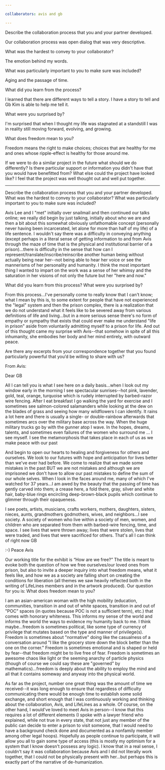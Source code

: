 ```yaml
---

collaborators: avis and gb

---
```


Describe the collaboration process that you and your partner developed.

Our collaboration process was open dialog that was very descriptive.
 
What was the hardest to convey to your collaborator?

The emotion behind my words.
 
What was particularly important to you to make sure was included?

Aging and the passage of time.
 
What did you learn from the process?

I learned that there are different ways to tell a story. I have a story to tell and Gb Kim is able to help me tell it.
 
What were you surprised by?

I'm surprised that when I thought my life was stagnated at a standstill I was in reality still moving forward, evolving, and growing.
 
What does freedom mean to you?

Freedom means the right to make choices; choices that are healthy for me and ones whose ripple-effect is healthy for those around me.
 
If we were to do a similar project in the future what should we do differently? Is there particular support or information you didn't have that you would have benefitted from? What else could the project have looked like?
I feel that the project was well thought out and well put together.

---

Describe the collaboration process that you and your partner developed. What was the hardest to convey to your collaborator? What was particularly important to you to make sure was included?

Avis Lee and I "met" initially over snailmail and then continued our talks online; we really did begin by just talking, initially about who we are and then a bit about this somewhat obviously unfathomable concept (personally never having been incarcerated, let alone for more than half of my life) of a life sentence. I wouldn't say there was a difficulty in conveying anything (except perhaps in a literal sense of getting information to and from Avis through the maze of time that is the physical and institutional barrier of a prison)...there is difficulty in the sense that how can I represent/translate/inscribe/reinscribe another human being without actually being near her--not being able to hear her voice or see the mannerisms of her personality and humanity. I think the most important thing I wanted to impart on the work was a sense of her whimsy and the saturation in her visions of not only the future but her "here and now."

What did you learn from this process? What were you surprised by?

From this process...I've personally come to really know that I can't know; what I mean by this is, to some extent for people that have not experienced the "legal" system and then the prison complex, there is a realization that we do not understand what it feels like to be severed away from various definitions of life and living...but in a more serious sense there's no form of empathy or sympathy that exists that could ever make me understand "life in prison" aside from voluntarily admitting myself to a prison for life. And out of this thought came my surprise with Avis--that somehow in spite of all this inhumanity, she embodies her body and her mind entirely, with outward peace.

Are there any excerpts from your correspondence together that you found particularly powerful that you’d be willing to share with us?

From Avis:

Dear GB

All I can tell you is what I see here on a daily basis...when I look out my window early in the morning I see spectacular sunrises--hot pink, lavender, gold, teal, orange, turquoise which is rudely interrupted by barbed-razor wire fencing. After I eat breakfast I go walking the yard for exercise and I sometimes see salmon-colored salamanders while looking at the dew on the blades of grass and seeing how many wildflowers I can identify. It rains a lot here and there is usually a single- or double-rainbow afterwards that sometimes arcs over the military base across the way. When the huge military trucks go by with the gunner atop I wave. In the hopes, dreams, talents, and sometimes even failures of the women who surround me ... I see myself. I see the metamorphosis that takes place in each of us as we make peace with our past 

And begin to open our hearts to healing and forgiveness for others and ourselves. We look to our futures with hope and anticipation for lives better than we've ever had before. We come to realize that we made some mistakes in the past BUT we are not mistakes and although we are imprisoned we don't have to allow our past mistakes to define the sum of our whole selves.
When I look in the faces around me, many of which I've watched for 37 years...I am awed by the beauty that the passing of time has gently carved into them; a crease here, a fold there, gray, silver and white hair, baby-blue rings encircling deep-brown-black pupils which continue to glimmer through their opaqueness.

I see poets, artists, musicians, crafts workers, mothers, daughters, sisters, nieces, aunts, grandmothers godmothers, wives, and neighbors...I see society. A society of women who live within a society of men, women, and children who are separated from them with barbed-wire fencing, time, and space. I see lives that were thrown away; lives that were stolen, lives that were traded, and lives that were sacrificed for others. That's all I can think of right now GB 

:-)
Peace
Avis

Our working title for the exhibit is “How are we free?” The title is meant to evoke both the question of how we free ourselves/our loved ones from prison, but also to invite a deeper inquiry into what freedom means, what it feels like, and how we as a society are falling short on creating the conditions for liberation (all themes we saw heavily reflected both in the writing of LifeLines members and in the artwork produced). Our question for you is: What does freedom mean to you?

I am an asian-american woman with the high mobility (education, communities, transition in and out of white spaces, transition in and out of "POC" spaces (in quotes because POC is not a sufficient term), etc.) that comes with honorary whiteness. This informs my sense of the world and informs the world the ways to evidence my humanity back to me. I think maybe...freedom is sometimes political, like some type of currency of privilege that mutates based on the type and manner of privilege(s). Freedom is sometimes about "normative" doing like the casualness of a conversation around "I like the grocery store down the block better than the one on the corner." Freedom is sometimes emotional and is shaped or held by fear--that freedom might be to live free of fear. Freedom is sometimes an awesome chaos like light or the seeming anarchy of particle physics (though of course we could say these are "governed" by mathematics)...freedom is deeply about the ability to employ the mind and all that it contains someway and anyway into the physical world.

As far as the project, number one great thing was the amount of time we received--it was long enough to ensure that regardless of difficulty communicating there would be enough time to establish some solid exchange, and short enough that I was continuously working and thinking about the collaboration, Avis, and LifeLines as a whole.  Of course, on the other hand, I would've loved to meet Avis in person--I know that this requires a lot of different elements (I spoke with a lawyer friend who explained, while not true in every state, that not just any member of the public can decide to enter a prison to visit someone, that I would need to have a background check done and documented as a nonfamily member among other legal hoops). Hopefully as people continue to participate, it will allow you all to gain some type of access (this is mostly my optimism for a system that I know doesn't possess any logic). I know that in a real sense, I couldn't say it was collaboration because Avis and I did not literally work together, that I could not be physically present with her...but perhaps this is exactly part of the narrative of de-humanization.
